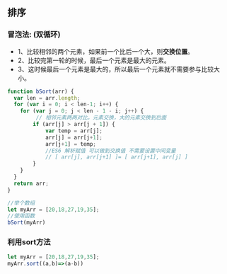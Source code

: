 ## 排序

### 冒泡法:   (双循环)

- 1、比较相邻的两个元素，如果前一个比后一个大，则**交换位置**。
- 2、比较完第一轮的时候，最后一个元素是最大的元素。
- 3、这时候最后一个元素是最大的，所以最后一个元素就不需要参与比较大小。

```js
function bSort(arr) {
  var len = arr.length;
  for (var i = 0; i < len-1; i++) {
    for (var j = 0; j < len - 1 - i; j++) {
         // 相邻元素两两对比，元素交换，大的元素交换到后面
        if (arr[j] > arr[j + 1]) {
            var temp = arr[j];
            arr[j] = arr[j+1];
            arr[j+1] = temp;
            //ES6 解析赋值 可以做到交换值 不需要设置中间变量
            // [ arr[j], arr[j+1] ]= [ arr[j+1], arr[j] ]
        }
    }
  }
  return arr;
}

//举个数组
let myArr = [20,18,27,19,35];
//使用函数
bSort(myArr)
```



### 利用sort方法

```js
let myArr = [20,18,27,19,35];
myArr.sort((a,b)=>(a-b))
```

